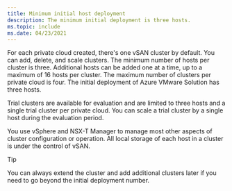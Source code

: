 ```yaml
---
title: Minimum initial host deployment 
description: The minimum initial deployment is three hosts. 
ms.topic: include
ms.date: 04/23/2021
---
```


<!-- Used in production-ready-deployment-steps.md and concepts-private-clouds-clusters.md -->


For each private cloud created, there's one vSAN cluster by default. You can add, delete, and scale clusters.  The minimum number of hosts per cluster is three. Additional hosts can be added one at a time, up to a maximum of 16 hosts per cluster. The maximum number of clusters per private cloud is four.  The initial deployment of Azure VMware Solution has three hosts. 

Trial clusters are available for evaluation and are limited to three hosts and a single trial cluster per private cloud. You can scale a trial cluster by a single host during the evaluation period.

You use vSphere and NSX-T Manager to manage most other aspects of cluster configuration or operation. All local storage of each host in a cluster is under the control of vSAN.

>[!TIP]
>You can always extend the cluster and add additional clusters later if you need to go beyond the initial deployment number.